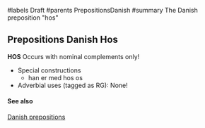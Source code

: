 ﻿#labels Draft
#parents PrepositionsDanish
#summary The Danish preposition "hos"


## Prepositions Danish Hos ##

**HOS** Occurs with nominal complements only!

  * Special constructions
    * han er med hos os
  * Adverbial uses (tagged as RG): None!


#### See also ####


[Danish prepositions](PrepositionsDanish.md)